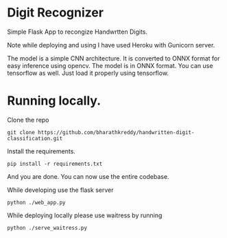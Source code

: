 # Digit Recognizer
Simple Flask App to recongize Handwrtten Digits.

Note while deploying and using I have used Heroku with Gunicorn server.

The model is a simple CNN architecture. It is converted to ONNX format for easy inference using opencv.
The model is in ONNX format. You can use tensorflow as well. Just load it properly using tensorflow.


# Running locally.

Clone the repo

``` git clone https://github.com/bharathkreddy/handwritten-digit-classification.git ```

Install the requirements.

``` pip install -r requirements.txt ```

And you are done. You can now use the entire codebase.

While developing use the flask server

``` python ./web_app.py ```

While deploying locally please use waitress by running

``` python ./serve_waitress.py ```





